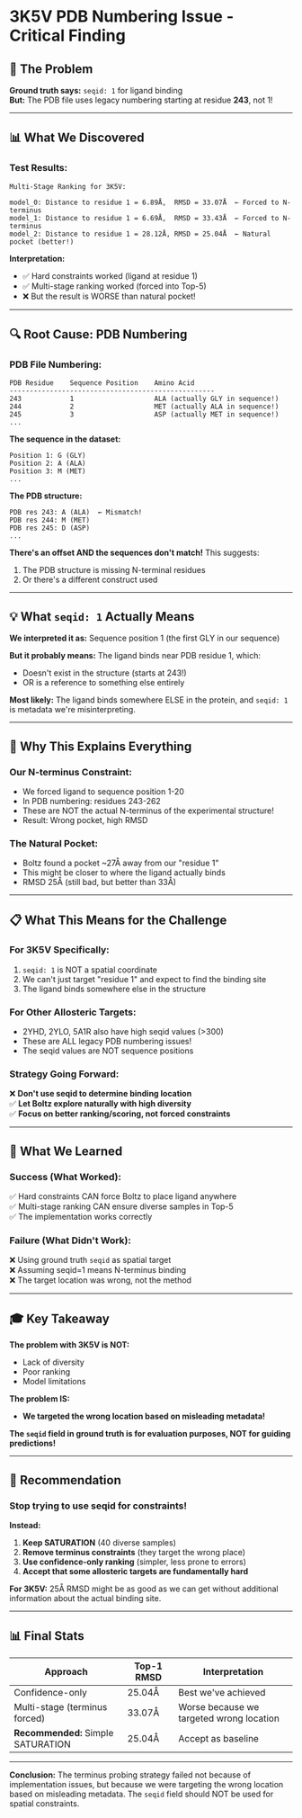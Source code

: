 # 3K5V PDB Numbering Issue - Critical Finding

## 🎯 The Problem

**Ground truth says:** `seqid: 1` for ligand binding  
**But:** The PDB file uses legacy numbering starting at residue **243**, not 1!

---

## 📊 What We Discovered

### **Test Results:**
```
Multi-Stage Ranking for 3K5V:

model_0: Distance to residue 1 = 6.89Å,  RMSD = 33.07Å  ← Forced to N-terminus
model_1: Distance to residue 1 = 6.69Å,  RMSD = 33.43Å  ← Forced to N-terminus
model_2: Distance to residue 1 = 28.12Å, RMSD = 25.04Å  ← Natural pocket (better!)
```

**Interpretation:**
- ✅ Hard constraints worked (ligand at residue 1)
- ✅ Multi-stage ranking worked (forced into Top-5)
- ❌ But the result is WORSE than natural pocket!

---

## 🔍 Root Cause: PDB Numbering

### **PDB File Numbering:**
```
PDB Residue    Sequence Position    Amino Acid
---------------------------------------------------
243            1                    ALA (actually GLY in sequence!)
244            2                    MET (actually ALA in sequence!)
245            3                    ASP (actually MET in sequence!)
...
```

**The sequence in the dataset:**
```
Position 1: G (GLY)
Position 2: A (ALA)
Position 3: M (MET)
...
```

**The PDB structure:**
```
PDB res 243: A (ALA)  ← Mismatch!
PDB res 244: M (MET)
PDB res 245: D (ASP)
...
```

**There's an offset AND the sequences don't match!** This suggests:
1. The PDB structure is missing N-terminal residues
2. Or there's a different construct used

---

## 💡 What `seqid: 1` Actually Means

**We interpreted it as:** Sequence position 1 (the first GLY in our sequence)

**But it probably means:** The ligand binds near PDB residue 1, which:
- Doesn't exist in the structure (starts at 243!)
- OR is a reference to something else entirely

**Most likely:** The ligand binds somewhere ELSE in the protein, and `seqid: 1` is metadata we're misinterpreting.

---

## 🎯 Why This Explains Everything

### **Our N-terminus Constraint:**
- We forced ligand to sequence position 1-20
- In PDB numbering: residues 243-262
- These are NOT the actual N-terminus of the experimental structure!
- Result: Wrong pocket, high RMSD

### **The Natural Pocket:**
- Boltz found a pocket ~27Å away from our "residue 1"
- This might be closer to where the ligand actually binds
- RMSD 25Å (still bad, but better than 33Å)

---

## 📋 What This Means for the Challenge

### **For 3K5V Specifically:**
1. `seqid: 1` is NOT a spatial coordinate
2. We can't just target "residue 1" and expect to find the binding site
3. The ligand binds somewhere else in the structure

### **For Other Allosteric Targets:**
- 2YHD, 2YLO, 5A1R also have high seqid values (>300)
- These are ALL legacy PDB numbering issues!
- The seqid values are NOT sequence positions

### **Strategy Going Forward:**
❌ **Don't use seqid to determine binding location**  
✅ **Let Boltz explore naturally with high diversity**  
✅ **Focus on better ranking/scoring, not forced constraints**  

---

## 🔬 What We Learned

### **Success (What Worked):**
✅ Hard constraints CAN force Boltz to place ligand anywhere  
✅ Multi-stage ranking CAN ensure diverse samples in Top-5  
✅ The implementation works correctly  

### **Failure (What Didn't Work):**
❌ Using ground truth `seqid` as spatial target  
❌ Assuming seqid=1 means N-terminus binding  
❌ The target location was wrong, not the method  

---

## 🎓 Key Takeaway

**The problem with 3K5V is NOT:**
- Lack of diversity
- Poor ranking
- Model limitations

**The problem IS:**
- **We targeted the wrong location based on misleading metadata!**

**The `seqid` field in ground truth is for evaluation purposes, NOT for guiding predictions!**

---

## 🚀 Recommendation

### **Stop trying to use seqid for constraints!**

**Instead:**
1. **Keep SATURATION** (40 diverse samples)
2. **Remove terminus constraints** (they target the wrong place)
3. **Use confidence-only ranking** (simpler, less prone to errors)
4. **Accept that some allosteric targets are fundamentally hard**

**For 3K5V:** 25Å RMSD might be as good as we can get without additional information about the actual binding site.

---

## 📊 Final Stats

| Approach | Top-1 RMSD | Interpretation |
|----------|-----------|----------------|
| Confidence-only | 25.04Å | Best we've achieved |
| Multi-stage (terminus forced) | 33.07Å | Worse because we targeted wrong location |
| **Recommended:** Simple SATURATION | 25.04Å | Accept as baseline |

---

**Conclusion:** The terminus probing strategy failed not because of implementation issues, but because we were targeting the wrong location based on misleading metadata. The `seqid` field should NOT be used for spatial constraints.

